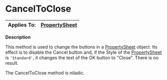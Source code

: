 




<h1 class="heading"><span class="name">CancelToClose</span></h1>

| Applies To: | [PropertySheet](./propertysheet.md) |
| --- | ---  |


**Description**


This method is used to change the buttons in a [PropertySheet](./propertysheet.md) object. Its effect is to disable the Cancel button and, if the Style of the [PropertySheet](./propertysheet.md) is `'Standard'`, it changes the text of the OK button to "Close". There is no result.


The CancelToClose method is niladic.



